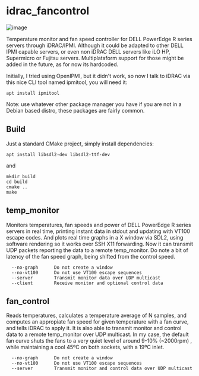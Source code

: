 # idrac_fancontrol
![image](https://user-images.githubusercontent.com/35542215/163832056-8633a6e9-9c24-433e-88a8-4ebd6ab5cc54.png)

Temperature monitor and fan speed controller for DELL PowerEdge R series servers through iDRAC/IPMI. Although it could be adapted to other DELL IPMI capable servers, or even non iDRAC DELL servers like iLO HP, Supermicro or Fujitsu servers. Multiplataform support for those might be added in the future, as for now its hardcoded.

Initially, I tried using OpenIPMI, but it didn't work, so now I talk to iDRAC via this nice CLI tool named ipmitool, you will need it:
```
apt install ipmitool
```
Note: use whatever other package manager you have if you are not in a Debian based distro, these packages are fairly common.

## Build
Just a standard CMake project, simply install dependencies:
```
apt install libsdl2-dev libsdl2-ttf-dev
```
and
```
mkdir build
cd build
cmake ..
make
```

## temp_monitor
Monitors temperatures, fan speeds and power of DELL PowerEdge R series servers in real time, printing instant data in stdout and updating with VT100 escape codes. And plots real time graphs in a X window via SDL2, using software rendering so it works over SSH X11 forwarding. Now it can transmit UDP packets reporting the data to a remote temp_monitor. Do note a bit of latency of the fan speed graph, being shifted from the control speed.
```
  --no-graph      Do not create a window
  --no-vt100      Do not use VT100 escape sequences
  --server        Transmit monitor data over UDP multicast
  --client        Receive monitor and optional control data
```

## fan_control
Reads temperatures, calculates a temperature average of N samples, and computes an appropiate fan speed for given temperature with a fan curve, and tells iDRAC to apply it. It is also able to transmit monitor and control data to a remote temp_monitor over UDP multicast. In my case, the default fan curve shuts the fans to a very quiet level of around 9-10% (~2000rpm) , while maintaining a cool 45ºC on both sockets, with a 19ºC inlet.
```
  --no-graph      Do not create a window
  --no-vt100      Do not use VT100 escape sequences
  --server        Transmit monitor and control data over UDP multicast
```
